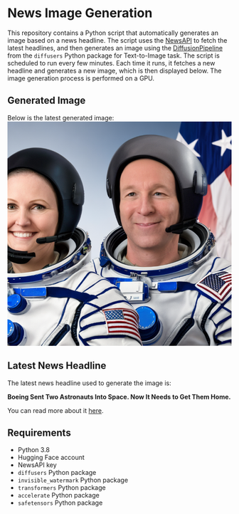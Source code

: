 # News Image Generation
This repository contains a Python script that automatically generates an image based on a news headline. The script uses the [NewsAPI](https://newsapi.org/) to fetch the latest headlines, and then generates an image using the [DiffusionPipeline](https://github.com/huggingface/diffusers) from the `diffusers` Python package for Text-to-Image task.
The script is scheduled to run every few minutes. Each time it runs, it fetches a new headline and generates a new image, which is then displayed below. The image generation process is performed on a GPU.

## Generated Image
Below is the latest generated image:
![Generated Image](image.png)

## Latest News Headline
The latest news headline used to generate the image is:

**Boeing Sent Two Astronauts Into Space. Now It Needs to Get Them Home.**

You can read more about it [here](https://news.google.com/rss/articles/CBMieGh0dHBzOi8vd3d3Lndzai5jb20vc2NpZW5jZS9zcGFjZS1hc3Ryb25vbXkvYm9laW5nLXNlbnQtdHdvLWFzdHJvbmF1dHMtaW50by1zcGFjZS1ub3ctaXQtbmVlZHMtdG8tZ2V0LXRoZW0taG9tZS05OWQ5NjYzM9IBAA?oc=5).

## Requirements
- Python 3.8
- Hugging Face account
- NewsAPI key
- `diffusers` Python package
- `invisible_watermark` Python package
- `transformers` Python package
- `accelerate` Python package
- `safetensors` Python package
